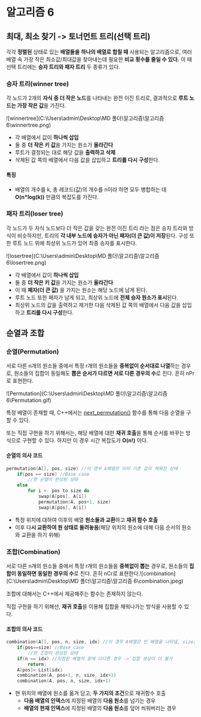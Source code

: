 # 알고리즘 6

## 최대, 최소 찾기 -> 토너먼트 트리(선택 트리)

 각각 **정렬된** 상태로 있는 **배열들을** **하나의 배열로 합칠 때** 사용되는 알고리즘으로, 여러 배열 속 가장 작은 최소값/최대값을 찾아내는데 필요한 **비교 횟수를 줄일 수 있다.** 이 때 선택 트리에는 **승자 트리와 패자 트리** 두 종류가 있다.



### 승자 트리(winner tree)

 각 노드가 2개의 **자식 중 더 작은 노드**를 나타내는 완전 이진 트리로, 결과적으로 **루트 노드는 가장 작은 값**을 가진다.

![winnertree](C:\Users\admin\Desktop\MD 폴더\알고리즘\알고리즘 6\winnertree.png)

* 각 배열에서 값이 **하나씩 삽입**
* 둘 중 **더 작은 키 값**을 가지는 원소가 **올라간다**
* 루트가 결정되는 대로 해당 값을 **출력하고 삭제**
* 삭제된 값 쪽의 배열에서 다음 값을 삽입하고 **트리를 다시 구성**한다.



#### 특징

* 배열의 개수를 k, 총 레코드(값)의 개수를 n이라 하면 모두 병합하는 데 **O(n*log(k))** 만큼의 복잡도를 가진다.



### 패자 트리(loser tree)

 각 노드가 두 자식 노드보다 더 작은 값을 갖는 완전 이진 트리 라는 점은 승자 트리와 방식이 비슷하지만, 트리의 **각 내부 노드에 승자가 아닌 패자(더 큰 값)이 저장**된다. 구성 또한 루트 노드 위에 최상위 노드가 있어 최종 승자를 표시한다.

![losertree](C:\Users\admin\Desktop\MD 폴더\알고리즘\알고리즘 6\losertree.png)

* 각 배열에서 값이 **하나씩 삽입**
* 둘 중 **더 작은 키 값**을 가지는 원소가 **올라간다**
* 이 때 **패자(더 큰 값)** 을 가지는 원소는 해당 노드에 남게 된다.
* 루트 노드 또한 패자가 남게 되고, 최상위 노드에 **전체 승자 원소가 표시**된다.
* 최상위 노드의 값을 출력하고 제거한 다음 삭제된 값 쪽의 배열에서 다음 값을 삽입하고 **트리를 다시 구성**한다.



## 순열과 조합

### 순열(Permutation)

 서로 다른 n개의 원소들 중에서 특정 r개의 원소들을 **중복없이 순서대로 나열**하는 경우로, 원소들의 집합이 동일해도 **뽑은 순서가 다르면 서로 다른 경우의 수**로 친다. 흔히 nPr로 표현한다.

 ![Permutation](C:\Users\admin\Desktop\MD 폴더\알고리즘\알고리즘 6\Permutation.gif)

 특정 배열이 존재할 때, C++에서는 [next_permutation()](https://docs.microsoft.com/ko-kr/cpp/standard-library/algorithm-functions?view=vs-2019#next_permutation) 함수를 통해 다음 순열을 구할 수 있다. 

 또는 직접 구현을 하기 위해서는, 해당 배열에 대한 **재귀 호출**을 통해 순서를 바꾸는 방식으로 구현할 수 있다. 하지만 이 경우 시간 복잡도가 **O(n!)** 이다.



#### 순열의 의사 코드

```c++
permutation(A[], pos, size) //이 경우 A배열은 이미 기존 값이 채워진 상태
    if(pos == size) //Base case
        //한 순열이 완성된 상태
    else
        for i <- pos to size do
            swap(A[pos], A[i])
            permutation(A, pos+1, size)
            swap(A[pos], A[i])
```

* 특정 위치에 대하여 이후의 배열 **원소들과 교환**하고 **재귀 함수 호출**
* 이후 다**시 교환하여 원 상태로 돌려놓음**(해당 위치의 원소에 대해 다음 순서의 원소와 교환을 하기 위해)



### 조합(Combination)

 서로 다른 n개의 원소들 중에서 특정 r개의 원소들을 **중복없이 뽑는** 경우로, 원소들의 **집합이 동일하면 동일한 경우의 수**로 친다. 흔히 nCr로 표현한다.![combination](C:\Users\admin\Desktop\MD 폴더\알고리즘\알고리즘 6\combination.jpeg)

 조합에 대해서는 C++에서 제공해주는 함수는 존재하지 않는다.

 직접 구현을 하기 위해선, **재귀 호출**을 이용해 집합을 채워나가는 방식을 사용할 수 있다.



#### 조합의 의사 코드

```c++
combination(A[], pos, n, size, idx) //이 경우 A배열은 빈 배열을 나타냄, size는 원하는 집합의 크기
    if(pos==size) //Base case
        //한 조합이 완성된 상태
    if(n == idx) //지정된 배열의 끝에 다다른 경우 -> 집합 생성이 더 불가
        return;
    A[pos]= List[idx]
    combination(A, pos+1, n, size, idx+1)
    combination(A, pos, n, size, idx+1)
```

* 현 위치의 배열에 원소를 옮겨 담고, **두 가지의 조건**으로 재귀함수 호출
  * **다음 배열의 인덱스**에 지정된 배열의 **다음 원소**를 넘기는 경우
  * **배열의 현재 인덱스**에 지정된 배열의 **다음 원소**를 덮어 씌워버리는 경우

